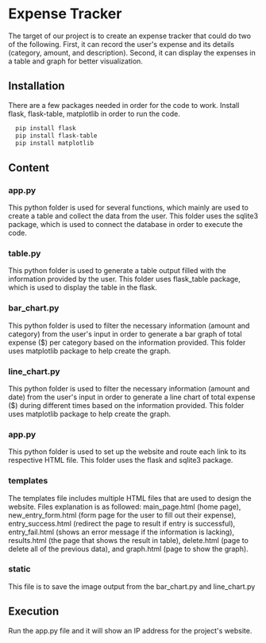 # Expense Tracker
The target of our project is to create an expense tracker that could do two of the following. First, it can record the user's expense and its details (category, amount, and description). Second, it can display the expenses in a table and graph for better visualization.


## Installation
There are a few packages needed in order for the code to work. Install flask, flask-table, matplotlib in order to run the code.

```bash
  pip install flask
  pip install flask-table
  pip install matplotlib
```
   
## Content
### app.py
This python folder is used for several functions, which mainly are used to create a table and collect the data from the user. This folder uses the sqlite3 package, which is used to connect the database in order to execute the code.
### table.py
This python folder is used to generate a table output filled with the information provided by the user. This folder uses flask_table package, which is used to display the table in the flask.
### bar_chart.py
This python folder is used to filter the necessary information (amount and category) from the user's input in order to generate a bar graph of total expense ($) per category based on the information provided. This folder uses matplotlib package to help create the graph.
### line_chart.py
This python folder is used to filter the necessary information (amount and date) from the user's input in order to generate a line chart of total expense ($) during different times based on the information provided. This folder uses matplotlib package to help create the graph.
### app.py
This python folder is used to set up the website and route each link to its respective HTML file. This folder uses the flask and sqlite3 package.
### templates
The templates file includes multiple HTML files that are used to design the website. Files explanation is as followed: main_page.html (home page), new_entry_form.html (form page for the user to fill out their expense), entry_success.html (redirect the page to result if entry is successful), entry_fail.html (shows an error message if the information is lacking), results.html (the page that shows the result in table), delete.html (page to delete all of the previous data), and graph.html (page to show the graph).
### static
This file is to save the image output from the bar_chart.py and line_chart.py
## Execution
Run the app.py file and it will show an IP address for the project's website.